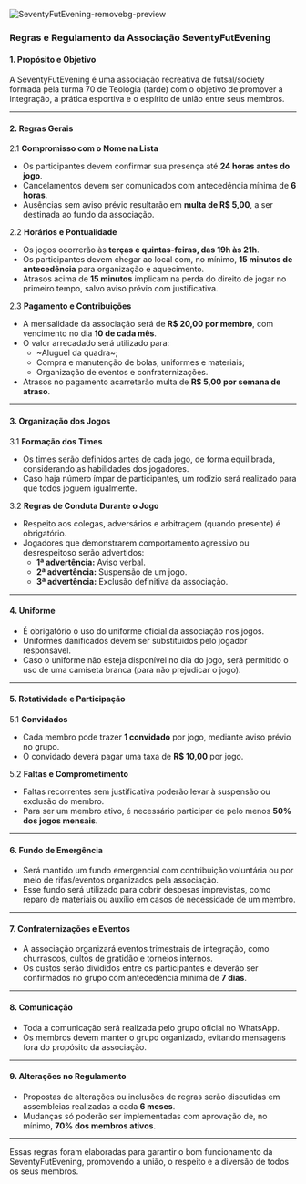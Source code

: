 ![SeventyFutEvening-removebg-preview](https://github.com/user-attachments/assets/4732f70a-407e-409c-ab45-c445c6abd6b8)

### Regras e Regulamento da Associação SeventyFutEvening

#### **1. Propósito e Objetivo**
A SeventyFutEvening é uma associação recreativa de futsal/society formada pela turma 70 de Teologia (tarde) com o objetivo de promover a integração, a prática esportiva e o espírito de união entre seus membros.

---

#### **2. Regras Gerais**
2.1 **Compromisso com o Nome na Lista**  
- Os participantes devem confirmar sua presença até **24 horas antes do jogo**.  
- Cancelamentos devem ser comunicados com antecedência mínima de **6 horas**.  
- Ausências sem aviso prévio resultarão em **multa de R$ 5,00**, a ser destinada ao fundo da associação.

2.2 **Horários e Pontualidade**  
- Os jogos ocorrerão às **terças e quintas-feiras, das 19h às 21h**.  
- Os participantes devem chegar ao local com, no mínimo, **15 minutos de antecedência** para organização e aquecimento.  
- Atrasos acima de **15 minutos** implicam na perda do direito de jogar no primeiro tempo, salvo aviso prévio com justificativa.

2.3 **Pagamento e Contribuições**  
- A mensalidade da associação será de **R$ 20,00 por membro**, com vencimento no dia **10 de cada mês**.  
- O valor arrecadado será utilizado para:  
  - ~Aluguel da quadra~;  
  - Compra e manutenção de bolas, uniformes e materiais;  
  - Organização de eventos e confraternizações.  
- Atrasos no pagamento acarretarão multa de **R$ 5,00 por semana de atraso**.  

---

#### **3. Organização dos Jogos**
3.1 **Formação dos Times**  
- Os times serão definidos antes de cada jogo, de forma equilibrada, considerando as habilidades dos jogadores.  
- Caso haja número ímpar de participantes, um rodízio será realizado para que todos joguem igualmente.  

3.2 **Regras de Conduta Durante o Jogo**  
- Respeito aos colegas, adversários e arbitragem (quando presente) é obrigatório.  
- Jogadores que demonstrarem comportamento agressivo ou desrespeitoso serão advertidos:  
  - **1ª advertência:** Aviso verbal.  
  - **2ª advertência:** Suspensão de um jogo.  
  - **3ª advertência:** Exclusão definitiva da associação.  

---

#### **4. Uniforme**
- É obrigatório o uso do uniforme oficial da associação nos jogos.  
- Uniformes danificados devem ser substituídos pelo jogador responsável.  
- Caso o uniforme não esteja disponível no dia do jogo, será permitido o uso de uma camiseta branca (para não prejudicar o jogo).

---

#### **5. Rotatividade e Participação**
5.1 **Convidados**  
- Cada membro pode trazer **1 convidado** por jogo, mediante aviso prévio no grupo.  
- O convidado deverá pagar uma taxa de **R$ 10,00** por jogo.  

5.2 **Faltas e Comprometimento**  
- Faltas recorrentes sem justificativa poderão levar à suspensão ou exclusão do membro.  
- Para ser um membro ativo, é necessário participar de pelo menos **50% dos jogos mensais**.

---

#### **6. Fundo de Emergência**
- Será mantido um fundo emergencial com contribuição voluntária ou por meio de rifas/eventos organizados pela associação.  
- Esse fundo será utilizado para cobrir despesas imprevistas, como reparo de materiais ou auxílio em casos de necessidade de um membro.

---

#### **7. Confraternizações e Eventos**
- A associação organizará eventos trimestrais de integração, como churrascos, cultos de gratidão e torneios internos.  
- Os custos serão divididos entre os participantes e deverão ser confirmados no grupo com antecedência mínima de **7 dias**.

---

#### **8. Comunicação**
- Toda a comunicação será realizada pelo grupo oficial no WhatsApp.  
- Os membros devem manter o grupo organizado, evitando mensagens fora do propósito da associação.  

---

#### **9. Alterações no Regulamento**
- Propostas de alterações ou inclusões de regras serão discutidas em assembleias realizadas a cada **6 meses**.  
- Mudanças só poderão ser implementadas com aprovação de, no mínimo, **70% dos membros ativos**.  

---

Essas regras foram elaboradas para garantir o bom funcionamento da SeventyFutEvening, promovendo a união, o respeito e a diversão de todos os seus membros.
